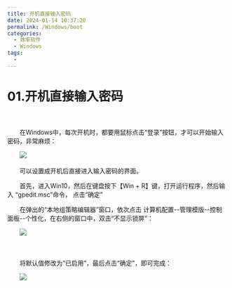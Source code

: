 ```yaml
---
title: 开机直接输入密码
date: 2024-01-14 10:37:20
permalink: /Windows/boot
categories:
  - 效率软件
  - Windows
tags:
  - 
---
```

# 01.开机直接输入密码

　　‍

　　在Windows中，每次开机时，都要用鼠标点击“登录”按钮，才可以开始输入密码，非常麻烦：

　　​![](https://image.peterjxl.com/blog/wps1-20230122215538-vwgp16r.jpg)​

　　可以设置成开机后直接进入输入密码的界面。

<!-- more -->

　　首先，进入Win10，然后在键盘按下【Win + R】键，打开运行程序，然后输入 “gpedit.msc”命令， 点击“确定”

　　在弹出的“本地组策略编辑器”窗口，依次点击  计算机配置--管理模版--控制面板--个性化，在右侧的窗口中，双击“不显示锁屏”：

　　​![](https://image.peterjxl.com/blog/wps3-20230122215538-o7e6jj7.jpg)​

　　‍

　　将默认值修改为“已启用”，最后点击“确定”，即可完成：

　　​![](https://image.peterjxl.com/blog/wps4-20230122215538-c5mof48.jpg)​
